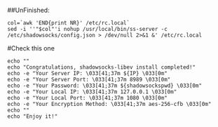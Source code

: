 ##UnFinished:

    col=`awk 'END{print NR}' /etc/rc.local`
    sed -i ''"$col"'i nohup /usr/local/bin/ss-server -c /etc/shadowsocks/config.json > /dev/null 2>&1 &' /etc/rc.local

#Check this one

    echo ""
    echo "Congratulations, shadowsocks-libev install completed!"
    echo -e "Your Server IP: \033[41;37m ${IP} \033[0m"
    echo -e "Your Server Port: \033[41;37m 8989 \033[0m"
    echo -e "Your Password: \033[41;37m ${shadowsockspwd} \033[0m"
    echo -e "Your Local IP: \033[41;37m 127.0.0.1 \033[0m"
    echo -e "Your Local Port: \033[41;37m 1080 \033[0m"
    echo -e "Your Encryption Method: \033[41;37m aes-256-cfb \033[0m"
    echo ""
    echo "Enjoy it!"
